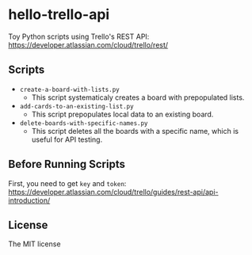 # hello-trello-api

Toy Python scripts using Trello's REST API: https://developer.atlassian.com/cloud/trello/rest/

## Scripts

- `create-a-board-with-lists.py`
  - This script systematicaly creates a board with prepopulated lists.
- `add-cards-to-an-existing-list.py`
  - This script prepopulates local data to an existing board.
- `delete-boards-with-specific-names.py`
  - This script deletes all the boards with a specific name, which is useful for API testing.

## Before Running Scripts

First, you need to get `key` and `token`: https://developer.atlassian.com/cloud/trello/guides/rest-api/api-introduction/

## License

The MIT license
